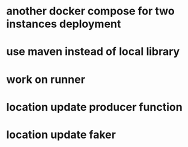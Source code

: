 # another docker compose for two instances deployment
# use maven instead of local library
# work on runner
# location update producer function
# location update faker

